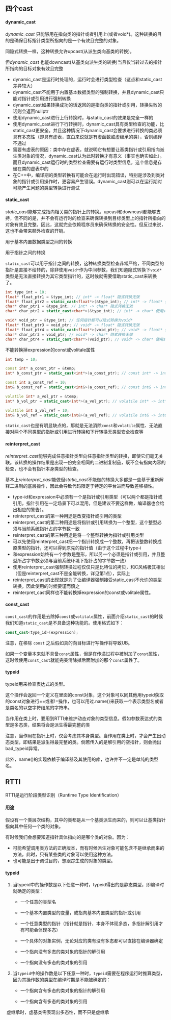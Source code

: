 ## 四个cast

#### dynamic_cast

*dynamic_cast* 只能够用在指向类的指针或者引用上(或者void*)。这种转换的目的是确保目标指针类型所指向的是一个有效且完整的对象。

同隐式转换一样，这种转换允许upcast(从派生类向基类的转换)。

但*dynamic_cast* 也能downcast(从基类向派生类的转换)当且仅当转过去的指针所指向的目标对象有效且完整

* dynamic_cast是运行时处理的，运行时会进行类型检查（这点和static_cast差异较大）
* dynamic_cast不能用于内置基本数据类型的强制转换，并且dynamic_cast只能对指针或引用进行强制转换
* dynamic_cast如果转换成功的话返回的是指向类的指针或引用，转换失败的话则会返回nullptr
* 使用dynamic_cast进行上行转换时，与static_cast的效果是完全一样的
* 使用dynamic_cast进行下行转换时，dynamic_cast具有类型检查的功能，比static_cast更安全。并且这种情况下dynamic_cast会要求进行转换的类必须具有多态性（即具有虚表，直白来说就是有虚函数或虚继承的类），否则编译不通过
* 需要有虚表的原因：类中存在虚表，就说明它有想要让基类指针或引用指向派生类对象的情况，dynamic_cast认为此时转换才有意义（事实也确实如此）。而且dynamic_cast运行时的类型检查需要有运行时类型信息，这个信息是存储在类的虚表中的
* 在C++中，编译期的类型转换有可能会在运行时出现错误，特别是涉及到类对象的指针或引用操作时，更容易产生错误。dynamic_cast则可以在运行期对可能产生问题的类型转换进行测试

#### static_cast

*static_cast*能够完成指向相关类的指针上的转换。upcast和downcast都能够支持，但不同的是，并不会有运行时的检查来确保转换到目标类型上的指针所指向的对象有效且完整。因此，这就完全依赖程序员来确保转换的安全性。但反过来说，这也不会带来额外检查的开销。

用于基本内置数据类型之间的转换

用于指针之间的转换

`static_cast`可以用于指针之间的转换，这种转换类型检查非常严格，不同类型的指针是直接不给转的，除非使用`void*`作为中间参数，我们知道隐式转换下`void*`类型是无法直接转换为其它类型指针的，这时候就需要借助static_cast来转换了。

```cpp
int type_int = 10;
float* float_ptr1 = &type_int; // int* -> float* 隐式转换无效
float* float_ptr2 = static_cast<float*>(&type_int); // int* -> float* 使用static_cast转换无效
char* char_ptr1 = &type_int; // int* -> char* 隐式转换无效
char* char_ptr2 = static_cast<char*>(&type_int); // int* -> char* 使用static_cast转换无效

void* void_ptr = &type_int; // 任何指针都可以隐式转换为void*
float* float_ptr3 = void_ptr; // void* -> float* 隐式转换无效
float* float_ptr4 = static_cast<float*>(void_ptr); // void* -> float* 使用static_cast转换成功
char* char_ptr3 = void_ptr; // void* -> char* 隐式转换无效
char* char_ptr4 = static_cast<char*>(void_ptr); // void* -> char* 使用static_cast转换成功
```

不能转换掉expression的const或volitale属性

```cpp
int temp = 10;

const int* a_const_ptr = &temp;
int* b_const_ptr = static_cast<int*>(a_const_ptr); // const int* -> int* 无效

const int a_const_ref = 10;
int& b_const_ref = static_cast<int&>(a_const_ref); // const int& -> int& 无效

volatile int* a_vol_ptr = &temp;
int* b_vol_ptr = static_cast<int*>(a_vol_ptr); // volatile int* -> int* 无效

volatile int a_vol_ref = 10;
int& b_vol_ref = static_cast<int&>(a_vol_ref); // volatile int& -> int& 无效
```

`static_cast`也是有明显缺点的，那就是无法消除`const`和`volatile`属性、无法直接对两个不同类型的指针或引用进行转换和下行转换无类型安全检查等

#### reinterpret_cast

*reinterpret_cast*能够完成任意指针类型向任意指针类型的转换，即使它们毫无关联。该转换的操作结果是出现一份完全相同的二进制复制品，既不会有指向内容的检查，也不会有指针本身类型的检查。

基本上*reinterpret_cast*能做但*static_cast*不能做的转换大多都是一些基于重新解释二进制的底层操作，因此会导致代码限定于特定的平台进而导致差移植性。

* type-id和expression中必须有一个是指针或引用类型（可以两个都是指针或引用，指针引用在一定场景下可以混用，但是建议不要这样做，编译器也会给出相应的警告）。
* reinterpret_cast的第一种用途是改变指针或引用的类型
* reinterpret_cast的第二种用途是将指针或引用转换为一个整型，这个整型必须与当前系统指针占的字节数一致
* reinterpret_cast的第三种用途是将一个整型转换为指针或引用类型
* 可以先使用reinterpret_cast把一个指针转换成一个整数，再把该整数转换成原类型的指针，还可以得到原先的指针值（由于这个过程中type-i
* 和expression始终有一个参数是整形，所以另一个必须是指针或引用，并且整型所占字节数必须与当前系统环境下指针占的字节数一致）
* 使用reinterpret_cast强制转换过程仅仅只是比特位的拷贝，和C风格极其相似（但是reinterpret_cast不是全能转换，详见第1点），实际上
* reinterpret_cast的出现就是为了让编译器强制接受static_cast不允许的类型转换，因此使用的时候要谨而慎之
* reinterpret_cast同样也不能转换掉expression的const或volitale属性。

#### const_cast

`const_cast`的作用是去除掉`const`或`volitale`属性，前面介绍`static_cast`的时候我们知道`static_cast`是不具备这种功能的。使用格式如下：

```cpp
const_cast<type_id>(expression);
```

注意，在移除 `const` 之后假如真的向目标进行写操作将导致UB。

如果一个变量本来就不具备`const`属性，但是在传递过程中被附加了`const`属性，这时候使用`const_cast`就能完美清除掉后面附加的那个`const`属性了。

#### typeid

typeid用来检查表达式的类型。

这个操作会返回一个定义在<typeinfo>里面的const对象，这个对象可以同其他用typeid获取的const对象进行==或者!=操作，也可以用过.name()来获取一个表示类型名或者是类名的以空字符结尾的字符串。

当作用在类上时，要用到RTTI来维护动态对象的类型信息。假如参数表达式的类型是多态类，结果将会是派生得最完整的类

注意，当作用在指针上时，仅会考虑其本身类型。当作用在类上时，才会产生出动态类型，即结果是派生得最完整的类。倘若传入的是解引用的空指针，则会抛出bad_typeid异常。

此外，name()的实现依赖于编译器及其使用的库，也许并不一定是单纯的类型名。

## RTTI

RTTI是运行阶段类型识别（Runtime Type Identification）

#### 用途

假设有一个类层次结构，其中的类都是从一个基类派生而来的，则可以让基类指针指向其中任何一个类的对象。

有时候我们会想要知道指针具体指向的是哪个类的对象。因为：

- 可能希望调用类方法的正确版本，而有时候派生对象可能包含不是继承而来的方法，此时，只有某些类的对象可以使用这种方法。
- 也可能是出于调试目的，想跟踪生成的对象的类型。

#### typeid

1. 当typeid中的操作数是以下任意一种时，typeid得出的是静态类型，即编译时就确定的类型：

   * 一个任意的类型名

   * 一个基本内置类型的变量，或指向基本内置类型的指针或引用

   * 一个任意类型的指针（指针就是指针，本身不体现多态，多指针解引用才有可能会体现多态）

   * 一个具体的对象实例，无论对应的类有没有多态都可以直接在编译器确定

   * 一个指向没有多态的类对象的指针的解引用

   * 一个指向没有多态的类对象的引用

2. 当`typeid`中的操作数是以下任意一种时，`typeid`需要在程序运行时推算类型，因为其操作数的类型在编译时期是不能被确定的：

   - 一个指向含有多态的类对象的指针的解引用

   - 一个指向含有多态的类对象的引用

​	虚继承时，虚基类需表现出多态性，而不只是虚继承